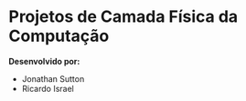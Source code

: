 # Projetos de Camada Física da Computação

**Desenvolvido por:**
- Jonathan Sutton
- Ricardo Israel
